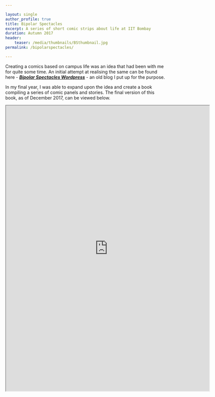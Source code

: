```yaml
---

layout: single
author_profile: true
title: Bipolar Spectacles
excerpt: A series of short comic strips about life at IIT Bombay
duration: Autumn 2017
header:
    teaser: /media/thumbnails/BSthumbnail.jpg
permalink: /bipolarspectacles/

---
```


Creating a comics based on campus life was an idea that had been with me for quite some time. An initial attempt at realising the same can be found here - ***[Bipolar Spectacles Wordpress](https://bipolarspectacles.wordpress.com/)*** - an old blog I put up for the purpose.

In my final year, I was able to expand upon the idea and create a book compiling a series of comic panels and stories. The final version of this book, as of December 2017, can be viewed below.

<p align="center">

<iframe class = "book" src="https://drive.google.com/file/d/1aa1yvSg7huC4RsHE2vrMOTs4jbQIpcmj/preview" width="640" height="900"></iframe>

</p>